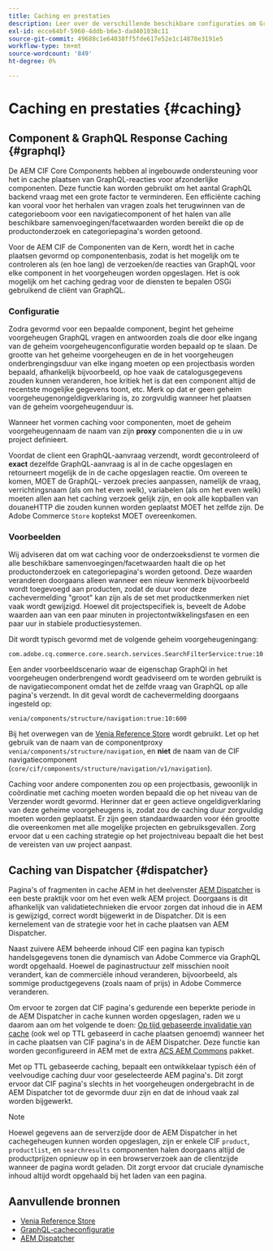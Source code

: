 ```yaml
---
title: Caching en prestaties
description: Leer over de verschillende beschikbare configuraties om GraphQL en inhoud het in cache plaatsen toe te laten om de prestaties van uw handelsimplementatie te optimaliseren.
exl-id: ecce64bf-5960-4ddb-b6e3-dad401038c11
source-git-commit: 49688c1e64038ff5fde617e52e1c14878e3191e5
workflow-type: tm+mt
source-wordcount: '849'
ht-degree: 0%

---
```


# Caching en prestaties {#caching}

## Component &amp; GraphQL Response Caching {#graphql}

De AEM CIF Core Components hebben al ingebouwde ondersteuning voor het in cache plaatsen van GraphQL-reacties voor afzonderlijke componenten. Deze functie kan worden gebruikt om het aantal GraphQL backend vraag met een grote factor te verminderen. Een efficiënte caching kan vooral voor het herhalen van vragen zoals het terugwinnen van de categorieboom voor een navigatiecomponent of het halen van alle beschikbare samenvoegingen/facetwaarden worden bereikt die op de productonderzoek en categoriepagina&#39;s worden getoond.

Voor de AEM CIF de Componenten van de Kern, wordt het in cache plaatsen gevormd op componentenbasis, zodat is het mogelijk om te controleren als (en hoe lang) de verzoeken/de reacties van GraphQL voor elke component in het voorgeheugen worden opgeslagen. Het is ook mogelijk om het caching gedrag voor de diensten te bepalen OSGi gebruikend de cliënt van GraphQL.

### Configuratie

Zodra gevormd voor een bepaalde component, begint het geheime voorgeheugen GraphQL vragen en antwoorden zoals die door elke ingang van de geheim voorgeheugenconfiguratie worden bepaald op te slaan. De grootte van het geheime voorgeheugen en de in het voorgeheugen onderbrengingsduur van elke ingang moeten op een projectbasis worden bepaald, afhankelijk bijvoorbeeld, op hoe vaak de catalogusgegevens zouden kunnen veranderen, hoe kritiek het is dat een component altijd de recentste mogelijke gegevens toont, etc. Merk op dat er geen geheim voorgeheugenongeldigverklaring is, zo zorgvuldig wanneer het plaatsen van de geheim voorgeheugenduur is.

Wanneer het vormen caching voor componenten, moet de geheim voorgeheugennaam de naam van zijn **proxy** componenten die u in uw project definieert.

Voordat de client een GraphQL-aanvraag verzendt, wordt gecontroleerd of **exact** dezelfde GraphQL-aanvraag is al in de cache opgeslagen en retourneert mogelijk de in de cache opgeslagen reactie. Om overeen te komen, MOET de GraphQL- verzoek precies aanpassen, namelijk de vraag, verrichtingsnaam (als om het even welk), variabelen (als om het even welk) moeten allen aan het caching verzoek gelijk zijn, en ook alle kopballen van douaneHTTP die zouden kunnen worden geplaatst MOET het zelfde zijn. De Adobe Commerce `Store` koptekst MOET overeenkomen.

### Voorbeelden

Wij adviseren dat om wat caching voor de onderzoeksdienst te vormen die alle beschikbare samenvoegingen/facetwaarden haalt die op het productonderzoek en categoriepagina&#39;s worden getoond. Deze waarden veranderen doorgaans alleen wanneer een nieuw kenmerk bijvoorbeeld wordt toegevoegd aan producten, zodat de duur voor deze cachevermelding &quot;groot&quot; kan zijn als de set met productkenmerken niet vaak wordt gewijzigd. Hoewel dit projectspecifiek is, beveelt de Adobe waarden aan van een paar minuten in projectontwikkelingsfasen en een paar uur in stabiele productiesystemen.

Dit wordt typisch gevormd met de volgende geheim voorgeheugeningang:

```
com.adobe.cq.commerce.core.search.services.SearchFilterService:true:10:3600
```

Een ander voorbeeldscenario waar de eigenschap GraphQl in het voorgeheugen onderbrengend wordt geadviseerd om te worden gebruikt is de navigatiecomponent omdat het de zelfde vraag van GraphQL op alle pagina&#39;s verzendt. In dit geval wordt de cachevermelding doorgaans ingesteld op:

```
venia/components/structure/navigation:true:10:600
```

Bij het overwegen van de [Venia Reference Store](https://github.com/adobe/aem-cif-guides-venia) wordt gebruikt. Let op het gebruik van de naam van de componentproxy `venia/components/structure/navigation`, en **niet** de naam van de CIF navigatiecomponent (`core/cif/components/structure/navigation/v1/navigation`).

Caching voor andere componenten zou op een projectbasis, gewoonlijk in coördinatie met caching moeten worden bepaald die op het niveau van de Verzender wordt gevormd. Herinner dat er geen actieve ongeldigverklaring van deze geheime voorgeheugens is, zodat zou de caching duur zorgvuldig moeten worden geplaatst. Er zijn geen standaardwaarden voor één grootte die overeenkomen met alle mogelijke projecten en gebruiksgevallen. Zorg ervoor dat u een caching strategie op het projectniveau bepaalt die het best de vereisten van uw project aanpast.

## Caching van Dispatcher {#dispatcher}

Pagina&#39;s of fragmenten in cache AEM in het deelvenster [AEM Dispatcher](https://experienceleague.adobe.com/docs/experience-manager-dispatcher/using/dispatcher.html) is een beste praktijk voor om het even welk AEM project. Doorgaans is dit afhankelijk van validatietechnieken die ervoor zorgen dat inhoud die in AEM is gewijzigd, correct wordt bijgewerkt in de Dispatcher. Dit is een kernelement van de strategie voor het in cache plaatsen van AEM Dispatcher.

Naast zuivere AEM beheerde inhoud CIF een pagina kan typisch handelsgegevens tonen die dynamisch van Adobe Commerce via GraphQL wordt opgehaald. Hoewel de paginastructuur zelf misschien nooit verandert, kan de commerciële inhoud veranderen, bijvoorbeeld, als sommige productgegevens (zoals naam of prijs) in Adobe Commerce veranderen.

Om ervoor te zorgen dat CIF pagina&#39;s gedurende een beperkte periode in de AEM Dispatcher in cache kunnen worden opgeslagen, raden we u daarom aan om het volgende te doen: [Op tijd gebaseerde invalidatie van cache](https://experienceleague.adobe.com/docs/experience-manager-dispatcher/using/configuring/dispatcher-configuration.html?lang=en#configuring-time-based-cache-invalidation-enablettl) (ook wel op TTL gebaseerd in cache plaatsen genoemd) wanneer het in cache plaatsen van CIF pagina&#39;s in de AEM Dispatcher. Deze functie kan worden geconfigureerd in AEM met de extra [ACS AEM Commons](https://adobe-consulting-services.github.io/acs-aem-commons/) pakket.

Met op TTL gebaseerde caching, bepaalt een ontwikkelaar typisch één of veelvoudige caching duur voor geselecteerde AEM pagina&#39;s. Dit zorgt ervoor dat CIF pagina&#39;s slechts in het voorgeheugen ondergebracht in de AEM Dispatcher tot de gevormde duur zijn en dat de inhoud vaak zal worden bijgewerkt.

>[!NOTE]
>
>Hoewel gegevens aan de serverzijde door de AEM Dispatcher in het cachegeheugen kunnen worden opgeslagen, zijn er enkele CIF `product`, `productlist`, en `searchresults` componenten halen doorgaans altijd de productprijzen opnieuw op in een browserverzoek aan de clientzijde wanneer de pagina wordt geladen. Dit zorgt ervoor dat cruciale dynamische inhoud altijd wordt opgehaald bij het laden van een pagina.

## Aanvullende bronnen

- [Venia Reference Store](https://github.com/adobe/aem-cif-guides-venia)
- [GraphQL-cacheconfiguratie](https://github.com/adobe/commerce-cif-graphql-client#caching)
- [AEM Dispatcher](https://experienceleague.adobe.com/docs/experience-manager-dispatcher/using/dispatcher.html)
